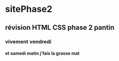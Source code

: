 # sitePhase2
## révision HTML CSS phase 2 pantin
### vivement vendredi
#### et samedi matin j'fais la grasse mat

